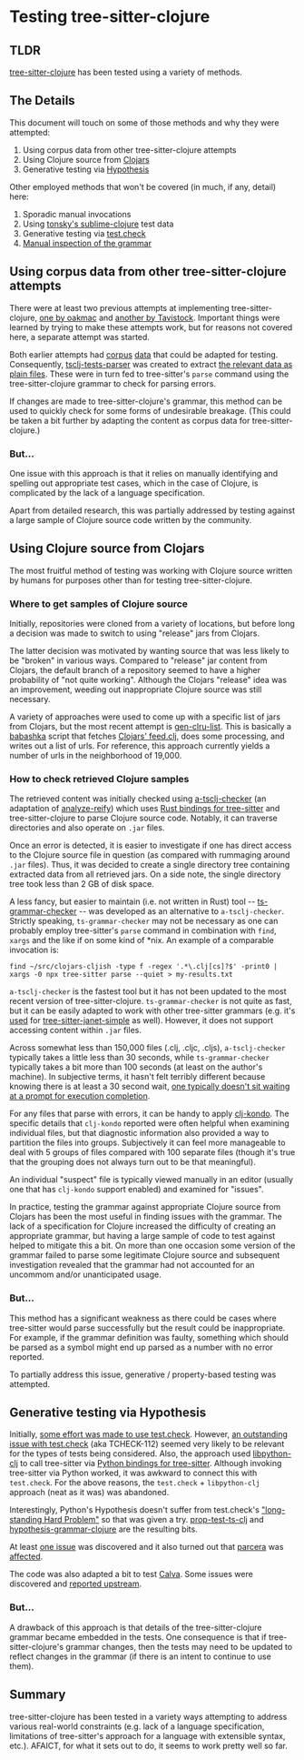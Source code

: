 # Testing tree-sitter-clojure

## TLDR

[tree-sitter-clojure](https://github.com/sogaiu/tree-sitter-clojure) has been tested using a variety of methods.

## The Details

This document will touch on some of those methods and why they were attempted:

1. Using corpus data from other tree-sitter-clojure attempts
2. Using Clojure source from [Clojars](https://clojars.org/)
3. Generative testing via [Hypothesis](https://github.com/HypothesisWorks/hypothesis)

Other employed methods that won't be covered (in much, if any, detail) here:

1. Sporadic manual invocations
2. Using [tonsky's sublime-clojure](https://github.com/tonsky/sublime-clojure) test data
3. Generative testing via [test.check](https://github.com/clojure/test.check/)
4. [Manual inspection of the grammar](https://github.com/sogaiu/tree-sitter-clojure/issues/3)

## Using corpus data from other tree-sitter-clojure attempts

There were at least two previous attempts at implementing tree-sitter-clojure,
[one by oakmac](https://github.com/oakmac/tree-sitter-clojure) and [another by Tavistock](https://github.com/Tavistock/tree-sitter-clojure).  Important things
were learned by trying to make these attempts work, but for reasons not covered
here, a separate attempt was started.

Both earlier attempts had [corpus](https://github.com/oakmac/tree-sitter-clojure/tree/master/corpus) [data](https://github.com/Tavistock/tree-sitter-clojure/tree/master/corpus) that could be adapted for testing.  Consequently,
[tsclj-tests-parser](https://gitlab.com/sogaiu/tsclj-tests-parser)
was created to extract [the relevant data as plain files](https://gitlab.com/sogaiu/tsclj-tests-parser/-/tree/master/test-files).  These were in turn fed to
tree-sitter's `parse` command using the tree-sitter-clojure grammar to check
for parsing errors.

If changes are made to tree-sitter-clojure's grammar, this method can be used
to quickly check for some forms of undesirable breakage.  (This could be taken
a bit further by adapting the content as corpus data for tree-sitter-clojure.)

### But...

One issue with this approach is that it relies on manually identifying and
spelling out appropriate test cases, which in the case of Clojure, is
complicated by the lack of a language specification.

Apart from detailed research, this was partially addressed by testing against
a large sample of Clojure source code written by the community.

## Using Clojure source from Clojars

The most fruitful method of testing was working with Clojure source written
by humans for purposes other than for testing tree-sitter-clojure.

### Where to get samples of Clojure source

Initially, repositories were cloned from a variety of locations, but before
long a decision was made to switch to using "release" jars from Clojars.

The latter decision was motivated by wanting source that was less likely to
be "broken" in various ways.  Compared to "release" jar content from Clojars,
the default branch of a repository seemed to have a higher probability of
"not quite working".  Although the Clojars "release" idea was an improvement,
weeding out inappropriate Clojure source was still necessary.

A variety of approaches were used to come up with a specific list of jars from
Clojars, but the most recent attempt is [gen-clru-list](https://gitlab.com/sogaiu/gen-clru-list).  This is basically a [babashka](https://github.com/babashka/babashka) script that fetches [Clojars' feed.clj](https://github.com/clojars/clojars-web/wiki/Data#useful-extracts-from-the-poms), does some processing, and
writes out a list of urls.  For reference, this approach currently yields a number
of urls in the neighborhood of 19,000.

### How to check retrieved Clojure samples

The retrieved content was initially checked using [a-tsclj-checker](https://github.com/sogaiu/a-tsclj-checker) (an adaptation of
[analyze-reify](https://github.com/borkdude/analyze-reify)) which uses
[Rust bindings for tree-sitter](https://github.com/tree-sitter/tree-sitter/tree/master/lib/binding_rust) and tree-sitter-clojure to parse Clojure
source code.  Notably, it can traverse directories and also operate on `.jar`
files.

Once an error is detected, it is easier to investigate if one has direct
access to the Clojure source file in question (as compared with rummaging
around `.jar` files).  Thus, it was decided to create a single directory tree
containing extracted data from all retrieved jars.  On a side note, the
single directory tree took less than 2 GB of disk space.

A less fancy, but easier to maintain (i.e. not written in Rust) tool --
[ts-grammar-checker](https://gitlab.com/sogaiu/ts-grammar-checker) -- was
developed as an alternative to `a-tsclj-checker`.  Strictly speaking,
`ts-grammar-checker` may not be necessary as one can probably employ
tree-sitter's `parse` command in combination with `find`, `xargs` and the like
if on some kind of \*nix.  An example of a comparable invocation is:
```
find ~/src/clojars-cljish -type f -regex '.*\.clj[cs]?$' -print0 | xargs -0 npx tree-sitter parse --quiet > my-results.txt
```

`a-tsclj-checker` is the fastest tool but it has not been updated to the most
recent version of tree-sitter-clojure.  `ts-grammar-checker` is not quite as
fast, but it can be easily adapted to work with other tree-sitter grammars (e.g.
it's [used](https://gitlab.com/sogaiu/ts-grammar-checker/-/blob/master/janet-checker.janet) for [tree-sitter-janet-simple](https://github.com/sogaiu/tree-sitter-janet-simple) as well).  However, it does not support accessing content
within `.jar` files.

Across somewhat less than 150,000 files (.clj, .cljc, .cljs), `a-tsclj-checker`
typically takes a little less than 30 seconds, while `ts-grammar-checker`
typically takes a bit more than 100 seconds (at least on the author's machine).
In subjective terms, it hasn't felt terribly different because knowing there
is at least a 30 second wait, [one typically doesn't sit waiting at a prompt
for execution completion](https://xkcd.com/303/).

For any files that parse with errors, it can be handy to apply
[clj-kondo](https://github.com/clj-kondo/clj-kondo).  The specific details that
`clj-kondo` reported were often helpful when examining individual files, but
that diagnostic information also provided a way to partition the files into
groups.  Subjectively it can feel more manageable to deal with 5 groups of files
compared with 100 separate files (though it's true that the grouping does
not always turn out to be that meaningful).

An individual "suspect" file is typically viewed manually in an editor (usually
one that has `clj-kondo` support enabled) and examined for "issues".

In practice, testing the grammar against appropriate Clojure source from Clojars
has been the most useful in finding issues with the grammar.  The lack of a
specification for Clojure increased the difficulty of creating an appropriate
grammar, but having a large sample of code to test against helped to mitigate
this a bit.  On more than one occasion some version of the grammar failed to
parse some legitimate Clojure source and subsequent investigation revealed
that the grammar had not accounted for an uncommom and/or unanticipated usage.

### But...

This method has a significant weakness as there could be cases where
tree-sitter would parse successfully but the result could be inappropriate.
For example, if the grammar definition was faulty, something which should
be parsed as a symbol might end up parsed as a number with no error reported.

To partially address this issue, generative / property-based testing was
attempted.

## Generative testing via Hypothesis

Initially, [some effort was made to use test.check](https://gist.github.com/sogaiu/c0d668d050b63e298ef63549e357f9d2).  However, [an outstanding issue with test.check](https://github.com/clojure/test.check/blob/master/doc/growth-and-shrinking.md#unnecessary-bind) (aka TCHECK-112) seemed very likely to be relevant
for the types of tests being considered.  Also, the approach used [libpython-clj](https://github.com/clj-python/libpython-clj) to call tree-sitter via [Python bindings for tree-sitter](https://github.com/tree-sitter/py-tree-sitter).  Although invoking tree-sitter via Python worked, it was awkward to connect this with `test.check`.  For the above reasons, the `test.check` + `libpython-clj` approach (neat as it was) was abandoned.

Interestingly, Python's Hypothesis doesn't suffer from test.check's ["long-standing Hard Problem"](https://clojure.atlassian.net/browse/TCHECK-112) so that was given a try.  [prop-test-ts-clj](https://github.com/sogaiu/prop-test-ts-clj) and [hypothesis-grammar-clojure](https://github.com/sogaiu/hypothesis-grammar-clojure) are the resulting
bits.

At least [one issue](https://github.com/sogaiu/tree-sitter-clojure/issues/7) was discovered and it also turned out that
[parcera](https://github.com/carocad/parcera) was [affected](https://github.com/carocad/parcera/issues/86).

The code was also adapted a bit to test [Calva](https://github.com/BetterThanTomorrow/calva).  Some issues were discovered and [reported upstream](https://github.com/BetterThanTomorrow/calva/issues/802).

### But...

A drawback of this approach is that details of the tree-sitter-clojure grammar
became embedded in the tests.  One consequence is that if
tree-sitter-clojure's grammar changes, then the tests may need to be updated
to reflect changes in the grammar (if there is an intent to continue to
use them).

## Summary

tree-sitter-clojure has been tested in a variety ways attempting to address
various real-world constraints (e.g. lack of a language specification,
limitations of tree-sitter's approach for a language with extensible syntax,
etc.).  AFAICT, for what it sets out to do, it seems to work pretty well so
far.
